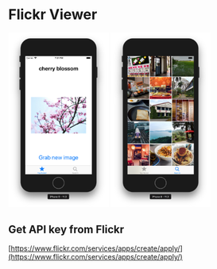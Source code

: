 # Flickr Viewer

<img src="screenshots/1.png" width="40%">
<img src="screenshots/2.png" width="40%">

## Get API key from Flickr

[https://www.flickr.com/services/apps/create/apply/](https://www.flickr.com/services/apps/create/apply/)